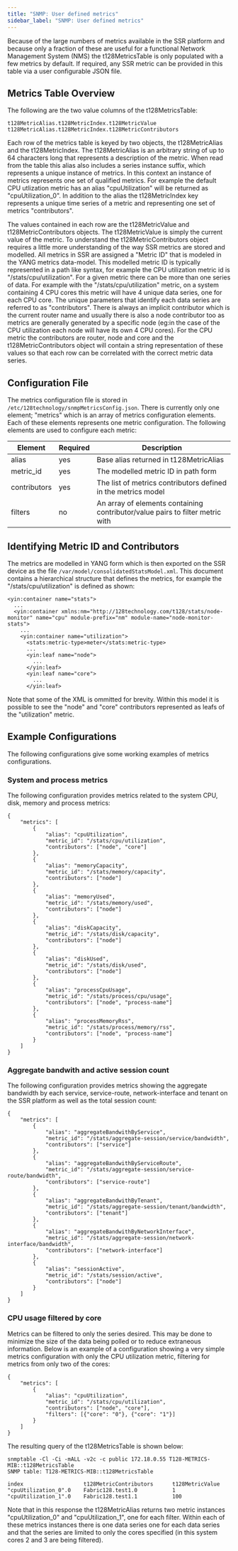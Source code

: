 ```yaml
---
title: "SNMP: User defined metrics"
sidebar_label: "SNMP: User defined metrics"
---
```

Because of the large numbers of metrics available in the SSR platform and because only a fraction of these are useful for a functional Network Management System (NMS) the t128MetricsTable is only populated with a few metrics by default. If required, any SSR metric can be provided in this table via a user configurable JSON file.

## Metrics Table Overview

The following are the two value columns of the t128MetricsTable:
```
t128MetricAlias.t128MetricIndex.t128MetricValue
t128MetricAlias.t128MetricIndex.t128MetricContributors
```

Each row of the metrics table is keyed by two objects, the t128MetricAlias and the t128MetricIndex. The t128MetricAlias is an arbitrary string of up to 64 characters long that represents a description of the metric. When read from the table this alias also includes a series instance suffix, which represents a unique instance of metrics. In this context an instance of metrics represents one set of qualified metrics. For example the default CPU utlization metric has an alias "cpuUtilization" will be returned as "cpuUtilization_0". In addition to the alias the t128MetricIndex key represents a unique time series of a metric and representing one set of metrics "contributors".

The values contained in each row are the t128MetricValue and t128MetricContributors objects. The t128MetricValue is simply the current value of the metric. To understand the  t128MetricContributors object requires a little more understanding of the way SSR metrics are stored and modelled. All metrics in SSR are assigned a "Metric ID" that is modeled in the YANG metrics data-model. This modelled metric ID is typically represented in a path like syntax, for example the CPU utilization metric id is "/stats/cpu/utilization". For a given metric there can be more than one series of data. For example with the "/stats/cpu/utilization" metric, on a system containing 4 CPU cores this metric will have 4 unique data series, one for each CPU core. The unique parameters that identify each data series are referred to as "contributors". There is always an implicit contributor which is the current router name and usually there is also a node contributor too as metrics are generally generated by a specific node (eg:in the case of the CPU utilization each node will have its own 4 CPU cores). For the CPU metric the contributors are router, node and core and the t128MetricContributors object will contain a string representation of these values so that each row can be correlated with the correct metric data series.

## Configuration File

The metrics configuration file is stored in `/etc/128technology/snmpMetricsConfig.json`. There is currently only one element; "metrics" which is an array of metrics configuration elements. Each of these elements represents one metric configuration. The following elements are used to configure each metric:

| Element           | Required  | Description                                                                   |
| ----------------- | --------- | ----------------------------------------------------------------------------- |
| alias             | yes       | Base alias returned in t128MetricAlias                                        |
| metric_id         | yes       | The modelled metric ID in path form                                           |
| contributors      | yes       | The list of metrics contributors defined in the metrics model                 |
| filters           | no        | An array of elements containing contributor/value pairs to filter metric with |


## Identifying Metric ID and Contributors

The metrics are modelled in YANG form which is then exported on the SSR device as the file `/var/model/consolidatedStatsModel.xml`. This document contains a hierarchical structure that defines the metrics, for example the "/stats/cpu/utilization" is defined as shown:

```
<yin:container name="stats">
  ...
  <yin:container xmlns:nm="http://128technology.com/t128/stats/node-monitor" name="cpu" module-prefix="nm" module-name="node-monitor-stats">
    ...
    <yin:container name="utilization">
      <stats:metric-type>meter</stats:metric-type>
      ...
      <yin:leaf name="node">
        ...
      </yin:leaf>
      <yin:leaf name="core">
        ...
      </yin:leaf>
```

Note that some of the XML is ommitted for brevity. Within this model it is possible to see the "node" and "core" contributors represented as leafs of the "utilization" metric.

## Example Configurations

The following configurations give some working examples of metrics configurations.

### System and process metrics

The following configuration provides metrics related to the system CPU, disk, memory and process metrics:

```
{
    "metrics": [
        {
            "alias": "cpuUtilization",
            "metric_id": "/stats/cpu/utilization",
            "contributors": ["node", "core"]
        },
        {
            "alias": "memoryCapacity",
            "metric_id": "/stats/memory/capacity",
            "contributors": ["node"]
        },
        {
            "alias": "memoryUsed",
            "metric_id": "/stats/memory/used",
            "contributors": ["node"]
        },
        {
            "alias": "diskCapacity",
            "metric_id": "/stats/disk/capacity",
            "contributors": ["node"]
        },
        {
            "alias": "diskUsed",
            "metric_id": "/stats/disk/used",
            "contributors": ["node"]
        },
        {
            "alias": "processCpuUsage",
            "metric_id": "/stats/process/cpu/usage",
            "contributors": ["node", "process-name"]
        },
        {
            "alias": "processMemoryRss",
            "metric_id": "/stats/process/memory/rss",
            "contributors": ["node", "process-name"]
        }
    ]
}
```

### Aggregate bandwith and active session count

The following configuration provides metrics showing the aggregate bandwidth by each service, service-route, network-interface and tenant on the SSR platform as well as the total session count:
```
{
    "metrics": [
        {
            "alias": "aggregateBandwithByService",
            "metric_id": "/stats/aggregate-session/service/bandwidth",
            "contributors": ["service"]
        },
        {
            "alias": "aggregateBandwithByServiceRoute",
            "metric_id": "/stats/aggregate-session/service-route/bandwidth",
            "contributors": ["service-route"]
        },
        {
            "alias": "aggregateBandwithByTenant",
            "metric_id": "/stats/aggregate-session/tenant/bandwidth",
            "contributors": ["tenant"]
        },
        {
            "alias": "aggregateBandwithByNetworkInterface",
            "metric_id": "/stats/aggregate-session/network-interface/bandwidth",
            "contributors": ["network-interface"]
        },
        {
            "alias": "sessionActive",
            "metric_id": "/stats/session/active",
            "contributors": ["node"]
        }
    ]
}
```

### CPU usage filtered by core

Metrics can be filtered to only the series desired. This may be done to minimize the size of the data being polled or to reduce extraneous information. Below is an example of a configuration showing a very simple metrics configuration with only the CPU utilization metric, filtering for metrics from only two of the cores:
```
{
    "metrics": [
        {
            "alias": "cpuUtilization",
            "metric_id": "/stats/cpu/utilization",
            "contributors": ["node", "core"],
            "filters": [{"core": "0"}, {"core": "1"}]
        }
    ]
}
```

The resulting query of the t128MetricsTable is shown below:
```
snmptable -Cl -Ci -mALL -v2c -c public 172.18.0.55 T128-METRICS-MIB::t128MetricsTable
SNMP table: T128-METRICS-MIB::t128MetricsTable

index                   t128MetricContributors      t128MetricValue
"cpuUtilization_0".0    Fabric128.test1.0           1
"cpuUtilization_1".0    Fabric128.test1.1           100
```

Note that in this response the t128MetricAlias returns two metric instances "cpuUtilization_0" and "cpuUtilization_1", one for each filter. Within each of these metrics instances there is one data series one for each data series and that the series are limited to only the cores specified (in this system cores 2 and 3 are being filtered).